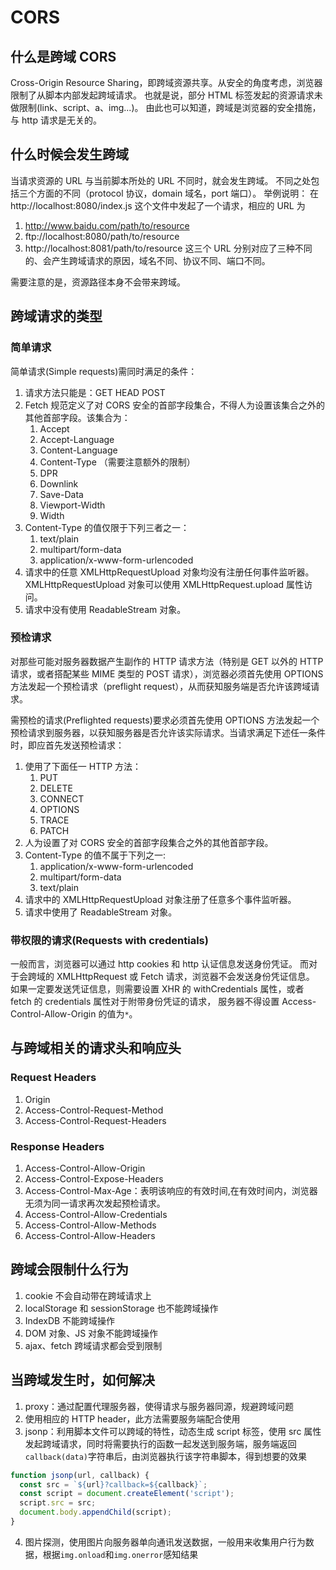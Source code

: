 # CORS

## 什么是跨域 CORS

Cross-Origin Resource Sharing，即跨域资源共享。从安全的角度考虑，浏览器限制了从脚本内部发起跨域请求。
也就是说，部分 HTML 标签发起的资源请求未做限制(link、script、a、img...)。
由此也可以知道，跨域是浏览器的安全措施，与 http 请求是无关的。

## 什么时候会发生跨域

当请求资源的 URL 与当前脚本所处的 URL 不同时，就会发生跨域。
不同之处包括三个方面的不同（protocol 协议，domain 域名，port 端口）。
举例说明：
在 http://localhost:8080/index.js 这个文件中发起了一个请求，相应的 URL 为

1. http://www.baidu.com/path/to/resource
2. ftp://localhost:8080/path/to/resource
3. http://localhost:8081/path/to/resource
   这三个 URL 分别对应了三种不同的、会产生跨域请求的原因，域名不同、协议不同、端口不同。

需要注意的是，资源路径本身不会带来跨域。

## 跨域请求的类型

### 简单请求

简单请求(Simple requests)需同时满足的条件：

1. 请求方法只能是：GET HEAD POST
2. Fetch 规范定义了对 CORS 安全的首部字段集合，不得人为设置该集合之外的其他首部字段。该集合为：
   1. Accept
   2. Accept-Language
   3. Content-Language
   4. Content-Type （需要注意额外的限制）
   5. DPR
   6. Downlink
   7. Save-Data
   8. Viewport-Width
   9. Width
3. Content-Type 的值仅限于下列三者之一：
   1. text/plain
   2. multipart/form-data
   3. application/x-www-form-urlencoded
4. 请求中的任意 XMLHttpRequestUpload 对象均没有注册任何事件监听器。XMLHttpRequestUpload 对象可以使用 XMLHttpRequest.upload 属性访问。
5. 请求中没有使用 ReadableStream 对象。

### 预检请求

对那些可能对服务器数据产生副作的 HTTP 请求方法（特别是 GET 以外的 HTTP 请求，或者搭配某些 MIME 类型的 POST 请求），浏览器必须首先使用 OPTIONS 方法发起一个预检请求（preflight request），从而获知服务端是否允许该跨域请求。

需预检的请求(Preflighted requests)要求必须首先使用 OPTIONS 方法发起一个预检请求到服务器，以获知服务器是否允许该实际请求。当请求满足下述任一条件时，即应首先发送预检请求：

1. 使用了下面任一 HTTP 方法：
   1. PUT
   2. DELETE
   3. CONNECT
   4. OPTIONS
   5. TRACE
   6. PATCH
2. 人为设置了对 CORS 安全的首部字段集合之外的其他首部字段。
3. Content-Type 的值不属于下列之一:
   1. application/x-www-form-urlencoded
   2. multipart/form-data
   3. text/plain
4. 请求中的 XMLHttpRequestUpload 对象注册了任意多个事件监听器。
5. 请求中使用了 ReadableStream 对象。

### 带权限的请求(Requests with credentials)

一般而言，浏览器可以通过 http cookies 和 http 认证信息发送身份凭证。
而对于会跨域的 XMLHttpRequest 或 Fetch 请求，浏览器不会发送身份凭证信息。
如果一定要发送凭证信息，则需要设置 XHR 的 withCredentials 属性，或者 fetch 的 credentials 属性对于附带身份凭证的请求，
服务器不得设置 Access-Control-Allow-Origin 的值为`*`。

## 与跨域相关的请求头和响应头

### Request Headers

1. Origin
2. Access-Control-Request-Method
3. Access-Control-Request-Headers

### Response Headers

1. Access-Control-Allow-Origin
2. Access-Control-Expose-Headers
3. Access-Control-Max-Age：表明该响应的有效时间,在有效时间内，浏览器无须为同一请求再次发起预检请求。
4. Access-Control-Allow-Credentials
5. Access-Control-Allow-Methods
6. Access-Control-Allow-Headers

## 跨域会限制什么行为

1. cookie 不会自动带在跨域请求上
2. localStorage 和 sessionStorage 也不能跨域操作
3. IndexDB 不能跨域操作
4. DOM 对象、JS 对象不能跨域操作
5. ajax、fetch 跨域请求都会受到限制

## 当跨域发生时，如何解决

1. proxy：通过配置代理服务器，使得请求与服务器同源，规避跨域问题
2. 使用相应的 HTTP header，此方法需要服务端配合使用
3. jsonp：利用脚本文件可以跨域的特性，动态生成 script 标签，使用 src 属性发起跨域请求，同时将需要执行的函数一起发送到服务端，服务端返回
   `callback(data)`字符串后，由浏览器执行该字符串脚本，得到想要的效果

```js
function jsonp(url, callback) {
  const src = `${url}?callback=${callback}`;
  const script = document.createElement('script');
  script.src = src;
  document.body.appendChild(script);
}
```

4. 图片探测，使用图片向服务器单向通讯发送数据，一般用来收集用户行为数据，根据`img.onload`和`img.onerror`感知结果
